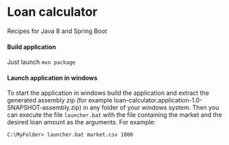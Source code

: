 # Loan calculator
Recipes for Java 8 and Spring Boot

#### Build application
Just launch `mvn package`

#### Launch application in windows
To start the application in windows build the application and extract the generated assembly zip (for example loan-calculator.application-1.0-SNAPSHOT-assembly.zip) in any folder of your windows system. Then you can execute the file `launcher.bat` with the file containing the market and the desired loan amount as the arguments. For example:
```
C:\MyFolder> launcher.bat market.csv 1000
```
